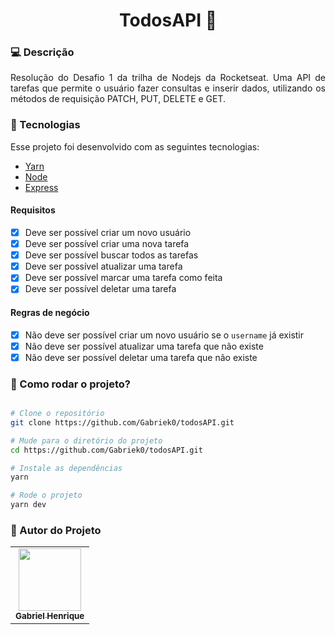 <h1 align="center">TodosAPI 📝</h1>

### 💻 Descrição

<p align="justify">Resolução do Desafio 1 da trilha de Nodejs da Rocketseat. Uma API de tarefas que permite o usuário fazer consultas e inserir dados, utilizando os métodos de requisição PATCH, PUT, DELETE e GET.</p>

### :nut_and_bolt: Tecnologias

Esse projeto foi desenvolvido com as seguintes tecnologias:

- [Yarn][yarn]
- [Node][node]
- [Express][express]

[yarn]: https://yarnpkg.com/
[node]: https://nodejs.org/en/
[express]: https://expressjs.com/pt-br/

#### Requisitos

- [x] Deve ser possível criar um novo usuário
- [x] Deve ser possível criar uma nova tarefa
- [x] Deve ser possível buscar todos as tarefas
- [x] Deve ser possível atualizar uma tarefa
- [x] Deve ser possível marcar uma tarefa como feita
- [x] Deve ser possível deletar uma tarefa

#### Regras de negócio

- [x] Não deve ser possível criar um novo usuário se o `username` já existir
- [x] Não deve ser possível atualizar uma tarefa que não existe
- [x] Não deve ser possível deletar uma tarefa que não existe

### 🤔 Como rodar o projeto?

```bash

# Clone o repositório
git clone https://github.com/Gabriek0/todosAPI.git

# Mude para o diretório do projeto
cd https://github.com/Gabriek0/todosAPI.git

# Instale as dependências
yarn

# Rode o projeto
yarn dev

```

### 🧑 Autor do Projeto

<table>
  <tr>
    <td align="center">
      <a href="https://github.com/Gabriek0">
        <img src='https://avatars.githubusercontent.com/u/89749843?v=4' width="100px;" alt=""/>
        <br />
          <sub>
            <b>Gabriel Henrique</b>
          </sub>
      </a>
    </td>

  </tr>
</table>

